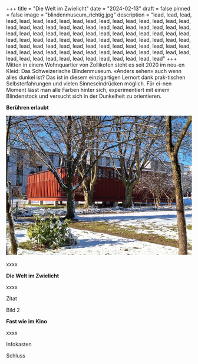 +++
title = "Die Welt im Zwielicht"
date = "2024-02-13"
draft = false
pinned = false
image = "blindenmuseum_richtig.jpg"
description = "lead, lead, lead, lead, lead, lead, lead, lead, lead, lead, lead, lead, lead, lead, lead, lead, lead, lead, lead, lead, lead, lead, lead, lead, lead, lead, lead, lead, lead, lead, lead, lead, lead, lead, lead, lead, lead, lead, lead, lead, lead, lead, lead, lead, lead, lead, lead, lead, lead, lead, lead, lead, lead, lead, lead, lead, lead, lead, lead, lead, lead, lead, lead, lead, lead, lead, lead, lead, lead, lead, lead, lead, lead, lead, lead, lead, lead, lead, lead, lead, lead, lead, lead, lead, lead, lead, lead, lead, lead, lead, lead, lead, lead, lead, lead, lead, lead, lead, lead"
+++
Mitten in einem Wohnquartier von Zollikofen steht es seit 2020 im neu-en Kleid: Das Schweizerische Blindenmuseum. «Anders sehen» auch wenn alles dunkel ist? Das ist in diesem einzigartigen Lernort dank prak-tischen Selbsterfahrungen und vielen Sinneseindrücken möglich. Für ei-nen Moment lässt man alle Farben hinter sich, experimentiert mit einem Blindenstock und versucht sich in der Dunkelheit zu orientieren. 

**Berühren erlaubt**

![Von aussen kaum erkennbar – das Blindenmuseum in Zollikofen (Bild: Elina Stähli)](blindenmuseum_richtig.jpg)

xxxx

**Die Welt im Zwielicht**

xxxx

Zitat

Bild 2

**Fast wie im Kino**

xxxx

Infokasten

Schluss